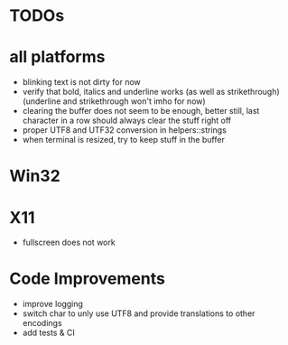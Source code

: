 # TODOs

# all platforms

- blinking text is not dirty for now
- verify that bold, italics and underline works (as well as strikethrough) (underline and strikethrough won't imho for now)
- clearing the buffer does not seem to be enough, better still, last character in a row should always clear the stuff right off
- proper UTF8 and UTF32 conversion in helpers::strings
- when terminal is resized, try to keep stuff in the buffer

# Win32

# X11

- fullscreen does not work

# Code Improvements 

- improve logging
- switch char to unly use UTF8 and provide translations to other encodings
- add tests & CI